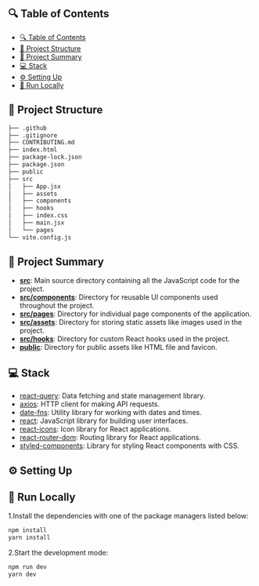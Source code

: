 ## 🔍 Table of Contents

- [🔍 Table of Contents](#-table-of-contents)
- [📁 Project Structure](#-project-structure)
- [📝 Project Summary](#-project-summary)
- [💻 Stack](#-stack)
- [⚙️ Setting Up](#️-setting-up)
- [🚀 Run Locally](#-run-locally)

## 📁 Project Structure

```bash
├── .github
├── .gitignore
├── CONTRIBUTING.md
├── index.html
├── package-lock.json
├── package.json
├── public
├── src
│   ├── App.jsx
│   ├── assets
│   ├── components
│   ├── hooks
│   ├── index.css
│   ├── main.jsx
│   └── pages
└── vite.config.js
```

## 📝 Project Summary

- [**src**](src): Main source directory containing all the JavaScript code for the project.
- [**src/components**](src/components): Directory for reusable UI components used throughout the project.
- [**src/pages**](src/pages): Directory for individual page components of the application.
- [**src/assets**](src/assets): Directory for storing static assets like images used in the project.
- [**src/hooks**](src/hooks): Directory for custom React hooks used in the project.
- [**public**](public): Directory for public assets like HTML file and favicon.

## 💻 Stack

- [react-query](https://react-query.tanstack.com/): Data fetching and state management library.
- [axios](https://axios-http.com/): HTTP client for making API requests.
- [date-fns](https://date-fns.org/): Utility library for working with dates and times.
- [react](https://reactjs.org/): JavaScript library for building user interfaces.
- [react-icons](https://react-icons.github.io/react-icons/): Icon library for React applications.
- [react-router-dom](https://reactrouter.com/web/guides/quick-start): Routing library for React applications.
- [styled-components](https://styled-components.com/): Library for styling React components with CSS.

## ⚙️ Setting Up

## 🚀 Run Locally

1.Install the dependencies with one of the package managers listed below:

```bash
npm install
yarn install
```

2.Start the development mode:

```bash
npm run dev
yarn dev
```
